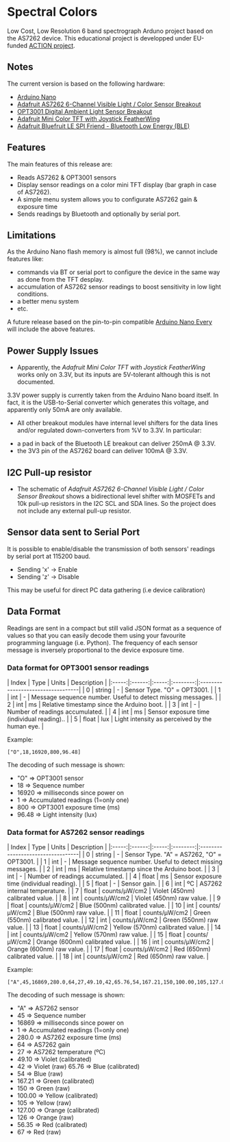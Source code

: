 # Spectral Colors

Low Cost, Low Resolution 6 band spectrograph Arduno project based on the AS7262 device.
This educational project is developped under EU-funded [ACTION project](https://actionproject.eu/).

## Notes

The current version is based on the following hardware:
* [Arduino Nano](https://store.arduino.cc/arduino-nano)
* [Adafruit AS7262 6-Channel Visible Light / Color Sensor Breakout](https://www.adafruit.com/product/3779)
* [OPT3001 Digital Ambient Light Sensor Breakout](https://www.tindie.com/products/closedcube/opt3001-digital-ambient-light-sensor-breakout/)
* [Adafruit Mini Color TFT with Joystick FeatherWing](https://www.adafruit.com/product/3321)
* [Adafruit Bluefruit LE SPI Friend - Bluetooth Low Energy (BLE)](https://www.adafruit.com/product/2633)

## Features

The main features of this release are:
* Reads AS7262 & OPT3001 sensors
* Display sensor readings on a color mini TFT display (bar graph in case of AS7262).
* A simple menu system allows you to configurate AS7262 gain & exposure time
* Sends readings by Bluetooth and optionally by serial port.

## Limitations

As the Arduino Nano flash memory is almost full (98%), we cannot include features like:

* commands via BT or serial port to configure the device in the same way as done from the TFT desplay.
* accumulation of AS7262 sensor readings to boost sensitivity in low light conditions.
* a better menu system
* etc.

A future release based on the pin-to-pin compatible [Arduino Nano Every](https://store.arduino.cc/nano-every) will include the above features.

## Power Supply Issues

* Apparently, the *Adafruit Mini Color TFT with Joystick FeatherWing* works only on 3.3V, but its inputs are 5V-tolerant although this is not documented.

3.3V power supply is currently taken from the Arduino Nano board itself. In fact, it is the USB-to-Serial converter which generates this voltage, and apparently only 50mA are only available.

* All other breakout modules have internal level shifters for the data lines and/or regulated down-converters from %V to 3.3V. In particular:
- a pad in back of the Bluetooth LE breakout can deliver 250mA @ 3.3V.
- the 3V3 pin of the AS7262 board can deliver 100mA @ 3.3V.

## I2C Pull-up resistor

* The schematic of *Adafruit AS7262 6-Channel Visible Light / Color Sensor Breakout* shows a bidirectional level shifter with MOSFETs and 10k pull-up resistors in the I2C SCL and SDA lines. So the project does not include any external pull-up resistor.

## Sensor data sent to Serial Port

It is possible to enable/disable the transmission of both sensors' readings by serial port at 115200 baud.
* Sending 'x' -> Enable
* Sending 'z' -> Disable

This may be useful for direct PC data gathering (i.e device calibration)

## Data Format

Readings are sent in a compact but still valid JSON format as a sequence of values so that you can easily decode them using your favourite programming language (i.e. Python). The frequency of each sensor message is inversely proportional to the device exposure time. 

### Data format for OPT3001 sensor readings

| Index |  Type  | Units | Description                       |
|:-----:|:------:|:-----:|:--------:|:----------------------------------|
| 0     | string |   -   | Sensor Type. "O" = OPT3001. |
| 1     | int    |   -   | Message sequence number. Useful to detect missing messages. |
| 2     | int    |   ms  | Relative timestamp since the Arduino boot. |
| 3     | int    |   -   | Number of readings accumulated. |
| 4     | int    |   ms  | Sensor exposure time (individual reading).. | 
| 5     | float  |   lux | Light intensity as perceived by the human eye. |

Example:
```
["O",18,16920,800,96.48]
```
The decoding of such message is shown:

* "O" => OPT3001 sensor
* 18 => Sequence number
* 16920 => milliseconds since power on
* 1 => Accumulated readings (1=only one)
* 800 => OPT3001 exposure time (ms)
* 96.48 => Light intensity (lux)


### Data format for AS7262 sensor readings


| Index |  Type  | Units | Description                       |
|:-----:|:------:|:-----:|:--------:|:----------------------------------|
| 0     | string |   -   | Sensor Type. "A" = AS7262, "O" = OPT3001. |
| 1     | int    |   -   | Message sequence number. Useful to detect missing messages. |
| 2     | int    |   ms  | Relative timestamp since the Arduino boot. |
| 3     | int    |   -   | Number of readings accumulated. |
| 4     | float  |   ms  | Sensor exposure time (individual reading). | 
| 5     | float  |   -   | Sensor gain. |
| 6     | int    |  ºC   | AS7262 internal temperature. |
| 7     | float  | counts/μW/cm2 | Violet (450nm) calibrated value. |
| 8     | int    | counts/μW/cm2 | Violet (450nm) raw value. |
| 9     | float  | counts/μW/cm2 | Blue (500nm) calibrated value. |
| 10    | int    | counts/μW/cm2 | Blue (500nm) raw value. |
| 11    | float  | counts/μW/cm2 | Green (550nm) calibrated value. |
| 12    | int    | counts/μW/cm2 | Green (550nm) raw value. |
| 13    | float  | counts/μW/cm2 | Yellow (570nm) calibrated value. |
| 14    | int    | counts/μW/cm2 | Yellow (570nm) raw value. |
| 15    | float  | counts/μW/cm2 | Orange (600nm) calibrated value. |
| 16    | int    | counts/μW/cm2 | Orange (600nm) raw value. |
| 17    | float  | counts/μW/cm2 | Red (650nm) calibrated value. |
| 18    | int    | counts/μW/cm2 | Red (650nm) raw value. |


Example:
```
["A",45,16869,280.0,64,27,49.10,42,65.76,54,167.21,150,100.00,105,127.00,126,56.35,67]
```
The decoding of such message is shown:

* "A" => AS7262 sensor
* 45 => Sequence number
* 16869 => milliseconds since power on
* 1 => Accumulated readings (1=only one)
* 280.0 => AS7262 exposure time (ms)
* 64 => AS7262 gain
* 27 => AS7262 temperature (ºC)
* 49.10 => Violet (calibrated)
* 42 => Violet (raw) 65.76 => Blue (calibrated)
* 54 => Blue (raw)
* 167.21 => Green (calibrated)
* 150 => Green (raw)
* 100.00 => Yellow (calibrated)
* 105 => Yellow (raw)
* 127.00 => Orange (calibrated)
* 126 => Orange (raw)
* 56.35 => Red (calibrated)
* 67 => Red (raw)

